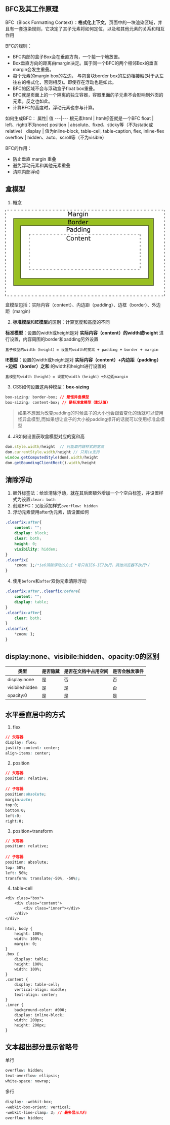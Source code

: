 ## BFC及其工作原理

BFC（Block Formatting Context）：**格式化上下文**，页面中的一块渲染区域，并且有一套渲染规则，它决定了其子元素将如何定位，以及和其他元素的关系和相互作用

BFC的规则：
- BFC内部的盒子Box会在垂直方向，一个接一个地放置。
- Box垂直方向的距离由margin决定。属于同一个BFC的两个相邻Box的垂直margin会发生重叠。
- 每个元素的margin box的左边， 与包含块border box的左边相接触(对于从左往右的格式化，否则相反)。即使存在浮动也是如此。
- BFC的区域不会与浮动盒子float box重叠。
- BFC就是页面上的一个隔离的独立容器，容器里面的子元素不会影响到外面的元素。反之也如此。
- 计算BFC的高度时，浮动元素也参与计算。

如何生成BFC：
属性| 值 
---|---
根元素html | html标签就是一个BFC
float | left、right(不为none)
position | absolute、fixed、sticky等（不为static或relative）
display | 值为inline-block, table-cell, table-caption, flex, inline-flex
overflow | hidden、auto、scroll等（不为visible）

BFC的作用：
- 防止垂直 margin 重叠
- 避免浮动元素和其他元素重叠
- 清除内部浮动

## 盒模型

1. 概念

![盒模型](../public/box-model.gif)

盒模型包括：实际内容（content）、内边距（padding）、边框（border）、外边距（margin）

2. **标准模型**和**IE模型**的区别：计算宽度和高度的不同

**标准模型**：设置的width或height是对 **实际内容（content）的width或height** 进行设置，内容周围的border和padding另外设置
```
盒子模型的width（height）= 设置的width的宽高 + padding + border + margin
```

**IE模型**：设置的width或height是对 **实际内容（content）+内边距（padding）+边框（border）之和** 的width和height进行设置的
```
盒模型的width（height）= 设置的width（height）+外边距margin
```

3. CSS如何设置这两种模型：**box-sizing**

```css
box-sizing: border-box; // 是怪异盒模型
box-sizing: content-box; // 是标准盒模型（默认值）
```

> 如果不想因为改变padding的时候盒子的大小也会跟着变化的话就可以使用怪异盒模型,而如果想让盒子的大小被padding撑开的话就可以使用标准盒模型

4. JS如何设置获取盒模型对应的宽和高

```js
dom.style.width/height  // 只能取内联样式的宽高
dom.currentStyle.width/height // 只有ie支持
window.getComputedStyle(dom).width/height
dom.getBoundingClientRect().width/height
```

## 清除浮动

1. 额外标签法：给谁清除浮动，就在其后面额外增加一个个空白标签，并设置样式为设置`clear: both`
2. 创建BFC：父级添加样式`overflow: hidden`
3. 浮动元素使用after伪元素，请设置如何
```css
.clearfix:after{
    content: "";
    display: block;
    clear: both;
    height: 0;
    visibility: hidden;
}
.clearfix{
    *zoom: 1;/*ie6清除浮动的方式 *号只有IE6-IE7执行，其他浏览器不执行*/
}

```
4. 使用`before`和`after`双伪元素清除浮动
```css
.clearfix:after,.clearfix:before{
    content: "";
    display: table;
}
.clearfix:after{
    clear: both;
}
.clearfix{
    *zoom: 1;
}
```

## display:none、visibile:hidden、opacity:0的区别

类型|是否隐藏 | 是否在文档中占用空间 | 是否会触发事件
---|---|---|---
display:none | 是 | 否 | 否
visibile:hidden | 是 | 是 | 否
opacity:0 | 是 | 是 | 是

## 水平垂直居中的方式

1. flex
```css
// 父容器
display: flex;
justify-content: center;
align-items: center;
```
2. position
```css
// 父容器
position: relative;

// 子容器
position:absolute;
margin:auto;
top:0;
bottom:0;
left:0;
right:0;
```
3. position+transform
```css
// 父容器
position: relative;

// 子容器
position: absolute;
top: 50%;
left: 50%;
transform: translate(-50%, -50%);
```
4. table-cell
```
<div class="box">
    <div class="content">
        <div class="inner"></div>
    </div>
</div>

html, body {
    height: 100%;
    width: 100%;
    margin: 0;
}
.box {
    display: table;
    height: 100%;
    width: 100%;
}
.content {
    display: table-cell;
    vertical-align: middle;
    text-align: center;
}
.inner {
    background-color: #000;
    display: inline-block;
    width: 200px;
    height: 200px;
}
```

## 文本超出部分显示省略号
单行
```css
overflow: hidden;
text-overflow: ellipsis;
white-space: nowrap;
```
多行
```css
display: -webkit-box;
-webkit-box-orient: vertical;
-webkit-line-clamp: 3; // 最多显示几行
overflow: hidden;
```